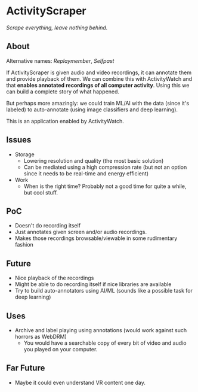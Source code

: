 ActivityScraper
===============

*Scrape everything, leave nothing behind.*

## About

Alternative names: *Replaymember*, *Selfpast*

If ActivityScraper is given audio and video recordings, it can annotate them and provide playback of them. We can combine this with ActivityWatch and that **enables annotated recordings of all computer activity**. Using this we can build a complete story of what happened. 

But perhaps more amazingly: we could train ML/AI with the data (since it's labeled) to auto-annotate (using image classifiers and deep learning).

This is an application enabled by ActivityWatch.


## Issues

 - Storage
   - Lowering resolution and quality (the most basic solution)
   - Can be mediated using a high compression rate (but not an option since it needs to be real-time and energy efficient)
 - Work
   - When is the right time? Probably not a good time for quite a while, but cool stuff.

## PoC

 - Doesn't do recording itself
 - Just annotates given screen and/or audio recordings.
 - Makes those recordings browsable/viewable in some rudimentary fashion

## Future

 - Nice playback of the recordings
 - Might be able to do recording itself if nice libraries are available
 - Try to build auto-annotators using AI/ML (sounds like a possible task for deep learning)

## Uses

 - Archive and label playing using annotations (would work against such horrors as WebDRM)
   - You would have a searchable copy of every bit of video and audio you played on your computer.

## Far Future

 - Maybe it could even understand VR content one day.

